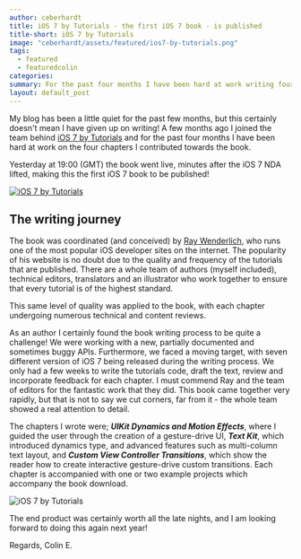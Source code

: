 ```yaml
---
author: ceberhardt
title: iOS 7 by Tutorials - the first iOS 7 book - is published
title-short: iOS 7 by Tutorials
image: "ceberhardt/assets/featured/ios7-by-tutorials.png"
tags: 
  - featured
  - featuredcolin
categories: 
summary: For the past four months I have been hard at work writing four chapters for a book, iOS 7 by tutorials. Just yesterday, as the iOS 7 NDA was lifted, the book went on sale. 
layout: default_post
---
```


My blog has been a little quiet for the past few months, but this certainly doesn't mean I have given up on writing! A few months ago I joined the team behind [iOS 7 by Tutorials](http://www.raywenderlich.com/store/ios-7-by-tutorials?source=ceberhardt) and for the past four months I have been hard at work on the four chapters I contributed towards the book.

Yesterday at 19:00 (GMT) the book went live, minutes after the iOS 7 NDA lifted, making this the first iOS 7 book to be published!

<a href="http://www.raywenderlich.com/store/ios-7-by-tutorials?source=ceberhardt"><img src="{{ site.baseurl }}/ceberhardt/assets/ios7-by-tutorials.png" alt="iOS 7 by Tutorials"/></a>

## The writing journey

The book was coordinated (and conceived) by [Ray Wenderlich](http://www.raywenderlich.com/), who runs one of the most popular iOS developer sites on the internet. The popularity of his website is no doubt due to the quality and frequency of the tutorials that are published. There are a whole team of authors (myself included), technical editors, translators and an illustrator who work together to ensure that every tutorial is of the highest standard.

This same level of quality was applied to the book, with each chapter undergoing numerous technical and content reviews. 

As an author I certainly found the book writing process to be quite a challenge! We were working with a new, partially documented and sometimes buggy APIs. Furthermore, we faced a moving target, with seven different version of iOS 7 being released during the writing process. We only had a few weeks to write the tutorials code, draft the text, review and incorporate feedback for each chapter. I must commend Ray and the team of editors for the fantastic work that they did. This book came together very rapidly, but that is not to say we cut corners, far from it - the whole team showed a real attention to detail.

The chapters I wrote were; ***UIKit Dynamics and Motion Effects***, where I guided the user through the creation of a gesture-drive UI, ***Text Kit***, which introduced dynamics type, and advanced features such as multi-column text layout, and ***Custom View Controller Transitions***, which show the reader how to create interactive gesture-drive custom transitions. Each chapter is accompanied with one or two example projects which accompany the book download.

<img src="{{ site.baseurl }}/ceberhardt/assets/ios7-by-tutorials-screenshots.png" alt="iOS 7 by Tutorials"/>


The end product was certainly worth all the late nights, and I am looking forward to doing this again next year!

Regards, Colin E.